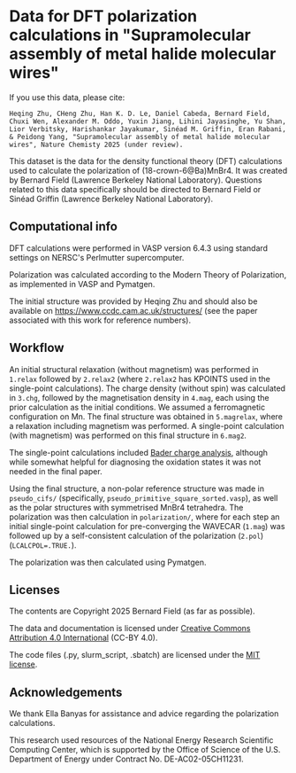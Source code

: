 # Data for DFT polarization calculations in "Supramolecular assembly of metal halide molecular wires"

If you use this data, please cite:

	Heqing Zhu, CHeng Zhu, Han K. D. Le, Daniel Cabeda, Bernard Field, Chuxi Wen, Alexander M. Oddo, Yuxin Jiang, Lihini Jayasinghe, Yu Shan, Lior Verbitsky, Harishankar Jayakumar, Sinéad M. Griffin, Eran Rabani, & Peidong Yang, "Supramolecular assembly of metal halide molecular wires", Nature Chemisty 2025 (under review).

This dataset is the data for the density functional theory (DFT) calculations used to calculate the polarization of (18-crown-6@Ba)MnBr4.
It was created by Bernard Field (Lawrence Berkeley National Laboratory).
Questions related to this data specifically should be directed to Bernard Field or Sinéad Griffin (Lawrence Berkeley National Laboratory).

## Computational info

DFT calculations were performed in VASP version 6.4.3 using standard settings on NERSC's Perlmutter supercomputer.

Polarization was calculated according to the Modern Theory of Polarization,
as implemented in VASP and Pymatgen.

The initial structure was provided by Heqing Zhu and should also be available on https://www.ccdc.cam.ac.uk/structures/ (see the paper associated with this work for reference numbers).

## Workflow

An initial structural relaxation (without magnetism) was performed in `1.relax`
followed by `2.relax2`
(where `2.relax2` has KPOINTS used in the single-point calculations).
The charge density (without spin) was calculated in `3.chg`, followed by the
magnetisation density in `4.mag`, each using the prior calculation as the
initial conditions.
We assumed a ferromagnetic configuration on Mn.
The final structure was obtained in `5.magrelax`, where a relaxation including
magnetism was performed.
A single-point calculation (with magnetism) was performed on this final structure in `6.mag2`.

The single-point calculations included
[Bader charge analysis](https://theory.cm.utexas.edu/henkelman/research/bader/),
although while somewhat helpful for diagnosing the oxidation states it was not
needed in the final paper.

Using the final structure, a non-polar reference structure was made in 
`pseudo_cifs/` (specifically, `pseudo_primitive_square_sorted.vasp`),
as well as the polar structures with symmetrised MnBr4 tetrahedra.
The polarization was then calculation in `polarization/`, where for each step an
initial single-point calculation for pre-converging the WAVECAR (`1.mag`) was
followed up by a self-consistent calculation of the polarization (`2.pol`)
(`LCALCPOL=.TRUE.`).

The polarization was then calculated using Pymatgen.

## Licenses

The contents are Copyright 2025 Bernard Field (as far as possible).

The data and documentation is licensed under
[Creative Commons Attribution 4.0 International](https://creativecommons.org/licenses/by/4.0/)
(CC-BY 4.0).

The code files (.py, slurm\_script, .sbatch) are licensed under the 
[MIT license](https://opensource.org/license/mit).

## Acknowledgements

We thank Ella Banyas for assistance and advice regarding the polarization calculations.

This research used resources of the National Energy Research Scientific
Computing Center, which is supported by the Office of Science of the U.S.
Department of Energy under Contract No. DE-AC02-05CH11231.
